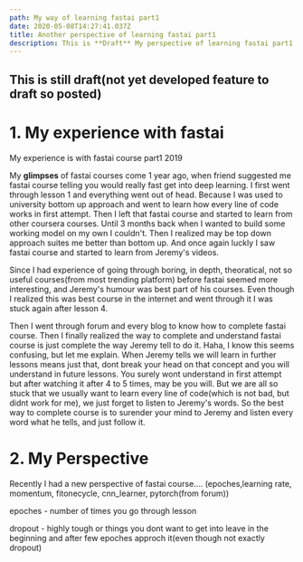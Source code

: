 ```yaml
---
path: My way of learning fastai part1
date: 2020-05-08T14:27:41.037Z
title: Another perspective of learning fastai part1
description: This is **Draft** My perspective of learning fastai part1
---
```

## This is still draft(not yet developed feature to draft so posted)

# 1. My experience with fastai #

My experience is with fastai course part1 2019

My **glimpses** of fastai courses come 1 year ago, when friend suggested me fastai course telling you would really fast get into deep learning. I first went through lesson 1 and everything went out of head. Because I was used to university bottom up approach and went to learn how every line of code works in first attempt. 
Then I left that fastai course and started to learn from other coursera courses. Until 3 months back when I wanted to build some working model on my own I couldn't. Then I realized may be top down approach suites me better than bottom up. And once again luckly I saw fastai course and started to learn from Jeremy's videos.

Since I had experience of going through boring, in depth, theoratical, not so useful courses(from most trending platform) before fastai seemed more interesting, and Jeremy's humour was best part of his courses. Even though I realized this was best course in the internet and went through it I was stuck again after lesson 4. 

Then I went through forum and every blog to know how to complete fastai course. Then I finally realized the way to complete and understand fastai course is just complete the way Jeremy tell to do it. Haha, I know this seems confusing, but let me explain. When Jeremy tells we will learn in further lessons means just that, dont break your head on that concept and you will understand in future lessons. You surely wont understand in first attempt but after watching it after 4 to 5 times, may be you will. But we are all so stuck that we usually want to learn every line of code(which is not bad, but didnt work for me), we just forget to listen to Jeremy's words. So the best way to complete course is to surender your mind to Jeremy and listen every word what he tells, and just follow it.

# 2. My Perspective #

Recently I had a new perspective of fastai course....
(epoches,learning rate, momentum, fitonecycle, cnn_learner, pytorch(from forum))

epoches - number of times you go through lesson

dropout - highly tough or things you dont want to get into leave in the beginning and after few epoches approch it(even though not exactly dropout)
